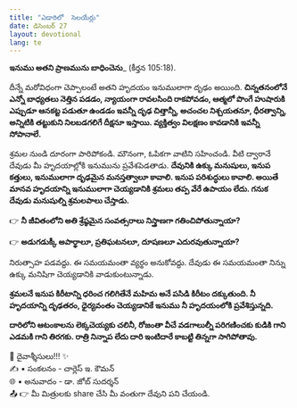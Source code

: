 ```yaml
---
title: "ఎడారిలో  సెలయేర్లు"
date: డిసెంబర్ 27
layout: devotional
lang: te
---
```


**ఇనుము అతని ప్రాణమును బాధించెను**_ (కీర్తన 105:18). 

దీన్నే మరోవిధంగా చెప్పాలంటే అతని హృదయం ఇనుములాగా దృఢం అయింది. 
**చిన్నతనంలోనే ఎన్నో బాధ్యతలు నెత్తిన పడడం, న్యాయంగా రావలసింది రాకపోవడం, ఆత్మలో పొంగే హుషారుకి ఎప్పుడూ ఆనకట్ట పడుతూ ఉండడం ఇవన్నీ దృఢ చిత్తాన్నీ, అచంచల నిశ్చయతనూ, ధీరత్వాన్ని, అన్నిటికి తట్టుకుని నిలబడగలిగే దీక్షనూ ఇస్తాయి. వ్యక్తిత్వం విలక్షణం కావడానికి ఇవన్నీ సోపానాలే.**

శ్రమల నుండి దూరంగా పారిపోకండి. మౌనంగా, ఓపికగా వాటిని సహించండి. వీటి ద్వారానే దేవుడు మీ హృదయాల్లోకి ఇనుమును ప్రవేశపెడతాడు. **దేవునికి ఉక్కు మనుషులు, ఇనుప కత్తులు, ఇనుములాగా దృఢమైన మనస్తత్వాలూ కావాలి. ఇనుప పరిశుద్ధులు కావాలి. అయితే మానవ హృదయాన్ని ఇనుములాగా చెయ్యడానికి శ్రమలు తప్ప వేరే ఉపాయం లేదు. గనుక దేవుడు మనుషుల్ని శ్రమలపాలు చేస్తాడు.**

👉 **నీ జీవితంలోని అతి శ్రేష్ఠమైన సంవత్సరాలు నిస్త్రాణగా గతించిపోతున్నాయా?** 

👉 **అడుగడుక్కీ అపార్థాలూ, ప్రతిఘటనలూ, దూషణలూ ఎదురవుతున్నాయా?**

 నిరుత్సాహ పడవద్దు. ఈ సమయమంతా వ్యర్థం అనుకోవద్దు. దేవుడు ఈ సమయమంతా నిన్ను ఉక్కు మనిషిగా చెయ్యడానికి వాడుకుంటున్నాడు. 

**శ్రమలనే ఇనుప కిరీటాన్ని ధరించ గలిగితేనే మహిమ అనే పసిడి కిరీటం దక్కుతుంది. నీ హృదయాన్ని దృఢతరం, ధైర్యవంతం చెయ్యడానికే ఇనుము నీ హృదయంలోకి ప్రవేశిస్తున్నది.**

**దారిలోని ఆటంకాలను లెక్కచెయ్యకు చలినీ, రోజంతా వీచే వడగాలుల్నీ పరిగణించకు కుడికి గాని ఎడమకి గాని తిరగకు. రాత్రి నిన్నాప లేదు దారి ఇంటిదారే కాబట్టి తిన్నగా సాగిపోతావు.**

<div class="blessing">🙏 <span class="bless-text">దైవాశ్శీసులు!!!</span> ✨</div>

<div class="credit">✍️ <span class="credit-text">▪ సంకలనం - చార్లెస్ ఇ. కౌమన్</span></div>
<div class="credit">🌐 <span class="credit-text">▪ అనువాదం - డా. జోబ్ సుదర్శన్</span></div>


<div class="share">📤 👉 <span class="share-text">మీ మిత్రులకు share చేసి మీ వంతుగా దేవుని పని చేయండి.</span></div>
